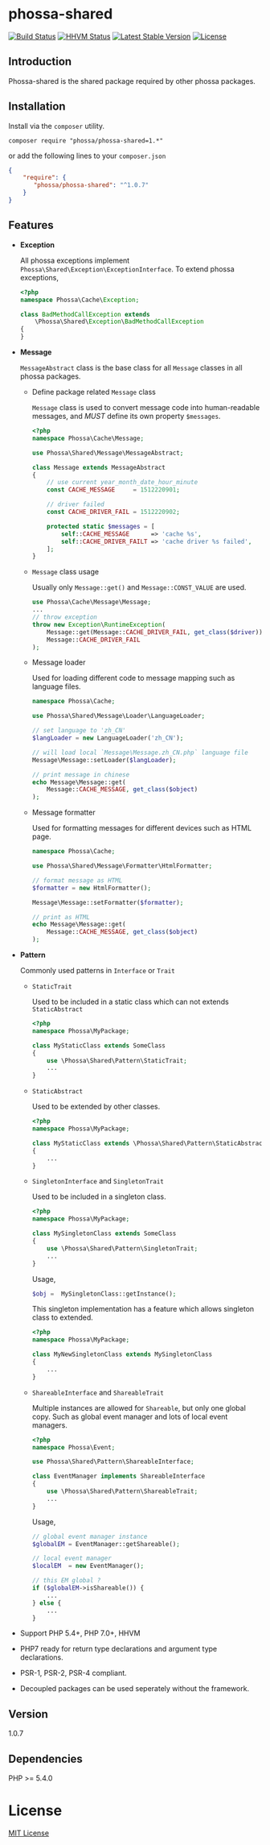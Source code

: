 # phossa-shared
[![Build Status](https://travis-ci.org/phossa/phossa-shared.svg)](https://travis-ci.org/phossa/phossa-shared.svg)
[![HHVM Status](http://hhvm.h4cc.de/badge/phossa/phossa-shared.svg)](http://hhvm.h4cc.de/package/phossa/phossa-shared)
[![Latest Stable Version](https://poser.pugx.org/phossa/phossa-shared/v/stable)](https://packagist.org/packages/phossa/phossa-shared)
[![License](https://poser.pugx.org/phossa/phossa-shared/license)](https://packagist.org/packages/phossa/phossa-shared)

Introduction
---

Phossa-shared is the shared package required by other phossa packages.

Installation
---

Install via the `composer` utility.

```
composer require "phossa/phossa-shared=1.*"
```

or add the following lines to your `composer.json`

```json
{
    "require": {
       "phossa/phossa-shared": "^1.0.7"
    }
}
```

Features
---

- **Exception**

  All phossa exceptions implement `Phossa\Shared\Exception\ExceptionInterface`.
  To extend phossa exceptions,

  ```php
  <?php
  namespace Phossa\Cache\Exception;

  class BadMethodCallException extends
      \Phossa\Shared\Exception\BadMethodCallException
  {
  }

  ```

- **Message**

  `MessageAbstract` class is the base class for all `Message` classes in all
  phossa packages.

  - Define package related `Message` class

    `Message` class is used to convert message code into human-readable
    messages, and *MUST* define its own property `$messages`.

    ```php
    <?php
    namespace Phossa\Cache\Message;

    use Phossa\Shared\Message\MessageAbstract;

    class Message extends MessageAbstract
    {
        // use current year_month_date_hour_minute
        const CACHE_MESSAGE     = 1512220901;

        // driver failed
        const CACHE_DRIVER_FAIL = 1512220902;

        protected static $messages = [
            self::CACHE_MESSAGE      => 'cache %s',
            self::CACHE_DRIVER_FAILT => 'cache driver %s failed',
        ];
    }
    ```

  - `Message` class usage

    Usually only `Message::get()` and `Message::CONST_VALUE` are used.

    ```php
    use Phossa\Cache\Message\Message;
    ...
    // throw exception
    throw new Exception\RuntimeException(
        Message::get(Message::CACHE_DRIVER_FAIL, get_class($driver)),
        Message::CACHE_DRIVER_FAIL
    );
    ```

  - Message loader

    Used for loading different code to message mapping such as language files.

    ```php
    namespace Phossa\Cache;

    use Phossa\Shared\Message\Loader\LanguageLoader;

    // set language to 'zh_CN'
    $langLoader = new LanguageLoader('zh_CN');

    // will load local `Message\Message.zh_CN.php` language file
    Message\Message::setLoader($langLoader);

    // print message in chinese
    echo Message\Message::get(
        Message::CACHE_MESSAGE, get_class($object)
    );
    ```

  - Message formatter

    Used for formatting messages for different devices such as HTML page.

    ```php
    namespace Phossa\Cache;

    use Phossa\Shared\Message\Formatter\HtmlFormatter;

    // format message as HTML
    $formatter = new HtmlFormatter();

    Message\Message::setFormatter($formatter);

    // print as HTML
    echo Message\Message::get(
        Message::CACHE_MESSAGE, get_class($object)
    );
    ```

- **Pattern**

  Commonly used patterns in `Interface` or `Trait`

  - `StaticTrait`

    Used to be included in a static class which can not extends `StaticAbstract`

    ```php
    <?php
    namespace Phossa\MyPackage;

    class MyStaticClass extends SomeClass
    {
        use \Phossa\Shared\Pattern\StaticTrait;
        ...
    }
    ```

  - `StaticAbstract`

    Used to be extended by other classes.

    ```php
    <?php
    namespace Phossa\MyPackage;

    class MyStaticClass extends \Phossa\Shared\Pattern\StaticAbstract
    {
        ...
    }
    ```

  - `SingletonInterface` and `SingletonTrait`

    Used to be included in a singleton class.

    ```php
    <?php
    namespace Phossa\MyPackage;

    class MySingletonClass extends SomeClass
    {
        use \Phossa\Shared\Pattern\SingletonTrait;
        ...
    }
    ```

    Usage,

    ```php
    $obj =  MySingletonClass::getInstance();
    ```

    This singleton implementation has a feature which allows singleton class
    to extended.

    ```php
    <?php
    namespace Phossa\MyPackage;

    class MyNewSingletonClass extends MySingletonClass
    {
        ...
    }
    ```

  - `ShareableInterface` and `ShareableTrait`

    Multiple instances are allowed for `Shareable`, but only one global copy.
    Such as global event manager and lots of local event managers.

    ```php
    <?php
    namespace Phossa\Event;

    use Phossa\Shared\Pattern\ShareableInterface;

    class EventManager implements ShareableInterface
    {
        use \Phossa\Shared\Pattern\ShareableTrait;
        ...
    }
    ```

    Usage,

    ```php
    // global event manager instance
    $globalEM = EventManager::getShareable();

    // local event manager
    $localEM  = new EventManager();

    // this EM global ?
    if ($globalEM->isShareable()) {
        ...
    } else {
        ...
    }
    ```

- Support PHP 5.4+, PHP 7.0+, HHVM

- PHP7 ready for return type declarations and argument type declarations.

- PSR-1, PSR-2, PSR-4 compliant.

- Decoupled packages can be used seperately without the framework.

Version
---

1.0.7

Dependencies
---

PHP >= 5.4.0

# License

[MIT License](http://spdx.org/licenses/MIT)